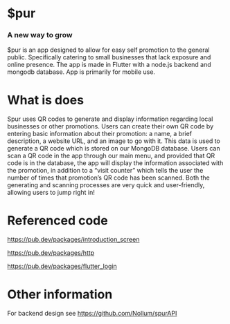 # $pur
### A new way to grow

$pur is an app designed to allow for easy self promotion to the general public. Specifically catering to small businesses that lack exposure and online presence. 
The app is made in Flutter with a node.js backend and mongodb database. App is primarily for mobile use.

# What is does
Spur uses QR codes to generate and display information regarding local businesses or other promotions. Users can create their own QR code by entering basic information about their promotion: a name, a brief description, a website URL, and an image to go with it. This data is used to generate a QR code which is stored on our MongoDB database. Users can scan a QR code in the app through our main menu, and provided that QR code is in the database, the app will display the information associated with the promotion, in addition to a “visit counter” which tells the user the number of times that promotion’s QR code has been scanned. Both the generating and scanning processes are very quick and user-friendly, allowing users to jump right in!

# Referenced code
https://pub.dev/packages/introduction_screen

https://pub.dev/packages/http

https://pub.dev/packages/flutter_login

# Other information
For backend design see https://github.com/Nollum/spurAPI
